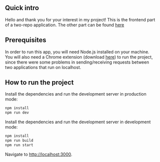 ## Quick intro

Hello and thank you for your interest in my project! This is the frontend part of a two-repo application. The other part can be found [here](https://github.com/tudoraster/Cats_vs_dog_classifier)

## Prerequisites

In order to run this app, you will need Node.js installed on your machine.
You will also need a Chrome extension (download [here](https://chrome.google.com/webstore/detail/allow-cors-access-control/lhobafahddgcelffkeicbaginigeejlf)) to run the project, since there were some problems in sending/receiving requests between two applications that run on localhost.

## How to run the project

Install the dependencies and run the development server in production mode:

```bash
npm install
npm run dev
```

Install the dependencies and run the development server in development mode:

```bash
npm install
npm run build
npm run start
```

Navigate to [http://localhost:3000](http://localhost:3000).

